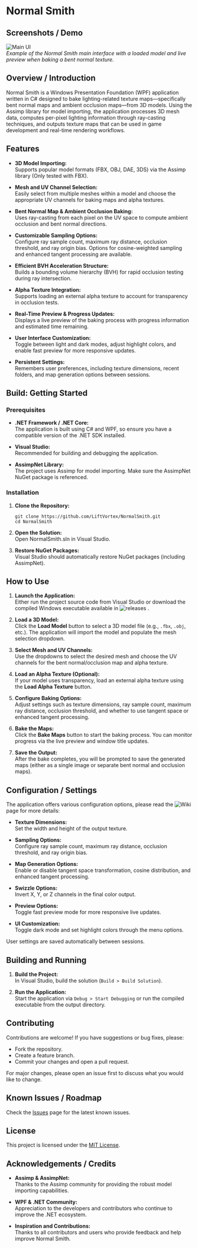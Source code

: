 # Normal Smith

## Screenshots / Demo

![Main UI](https://github.com/user-attachments/assets/344b2c02-fe39-4b44-a75d-da1121e015b0)  
*Example of the Normal Smith main interface with a loaded model and live preview when baking a bent normal texture.*

## Overview / Introduction

Normal Smith is a Windows Presentation Foundation (WPF) application written in C# designed to bake lighting-related texture maps—specifically bent normal maps and ambient occlusion maps—from 3D models. Using the Assimp library for model importing, the application processes 3D mesh data, computes per-pixel lighting information through ray-casting techniques, and outputs texture maps that can be used in game development and real-time rendering workflows.

## Features

- **3D Model Importing:**  
  Supports popular model formats (FBX, OBJ, DAE, 3DS) via the Assimp library (Only tested with FBX).

- **Mesh and UV Channel Selection:**  
  Easily select from multiple meshes within a model and choose the appropriate UV channels for baking maps and alpha textures.

- **Bent Normal Map & Ambient Occlusion Baking:**  
  Uses ray-casting from each pixel on the UV space to compute ambient occlusion and bent normal directions.

- **Customizable Sampling Options:**  
  Configure ray sample count, maximum ray distance, occlusion threshold, and ray origin bias. Options for cosine-weighted sampling and enhanced tangent processing are available.

- **Efficient BVH Acceleration Structure:**  
  Builds a bounding volume hierarchy (BVH) for rapid occlusion testing during ray intersection.

- **Alpha Texture Integration:**  
  Supports loading an external alpha texture to account for transparency in occlusion tests.

- **Real-Time Preview & Progress Updates:**  
  Displays a live preview of the baking process with progress information and estimated time remaining.

- **User Interface Customization:**  
  Toggle between light and dark modes, adjust highlight colors, and enable fast preview for more responsive updates.

- **Persistent Settings:**  
  Remembers user preferences, including texture dimensions, recent folders, and map generation options between sessions.

## Build: Getting Started

### Prerequisites

- **.NET Framework / .NET Core:**  
  The application is built using C# and WPF, so ensure you have a compatible version of the .NET SDK installed.

- **Visual Studio:**  
  Recommended for building and debugging the application.

- **AssimpNet Library:**  
  The project uses Assimp for model importing. Make sure the AssimpNet NuGet package is referenced.

### Installation

1. **Clone the Repository:**  
    ```
    git clone https://github.com/LiftVortex/NormalSmith.git
    cd NormalSmith
    ```


2. **Open the Solution:**  
  Open NormalSmith.sln in Visual Studio.

3. **Restore NuGet Packages:**  
  Visual Studio should automatically restore NuGet packages (including AssimpNet).

## How to Use

1. **Launch the Application:**  
   Either run the project source code from Visual Studio or download the compiled Windows executable available in ![releases](https://github.com/LiftVortex/NormalSmith/releases/latest)  .

2. **Load a 3D Model:**  
   Click the **Load Model** button to select a 3D model file (e.g., `.fbx`, `.obj`, etc.). The application will import the model and populate the mesh selection dropdown.

3. **Select Mesh and UV Channels:**  
   Use the dropdowns to select the desired mesh and choose the UV channels for the bent normal/occlusion map and alpha texture.

4. **Load an Alpha Texture (Optional):**  
   If your model uses transparency, load an external alpha texture using the **Load Alpha Texture** button.

5. **Configure Baking Options:**  
   Adjust settings such as texture dimensions, ray sample count, maximum ray distance, occlusion threshold, and whether to use tangent space or enhanced tangent processing.

6. **Bake the Maps:**  
   Click the **Bake Maps** button to start the baking process. You can monitor progress via the live preview and window title updates.

7. **Save the Output:**  
   After the bake completes, you will be prompted to save the generated maps (either as a single image or separate bent normal and occlusion maps).

## Configuration / Settings

The application offers various configuration options, please read the ![Wiki](https://github.com/LiftVortex/NormalSmith/wiki/Normal-Smith-Options) page for more details:

- **Texture Dimensions:**  
  Set the width and height of the output texture.

- **Sampling Options:**  
  Configure ray sample count, maximum ray distance, occlusion threshold, and ray origin bias.

- **Map Generation Options:**  
  Enable or disable tangent space transformation, cosine distribution, and enhanced tangent processing.

- **Swizzle Options:**  
  Invert X, Y, or Z channels in the final color output.

- **Preview Options:**  
  Toggle fast preview mode for more responsive live updates.

- **UI Customization:**  
  Toggle dark mode and set highlight colors through the menu options.

User settings are saved automatically between sessions.

## Building and Running

1. **Build the Project:**  
   In Visual Studio, build the solution (`Build > Build Solution`).

2. **Run the Application:**  
   Start the application via `Debug > Start Debugging` or run the compiled executable from the output directory.

## Contributing

Contributions are welcome! If you have suggestions or bug fixes, please:

- Fork the repository.
- Create a feature branch.
- Commit your changes and open a pull request.

For major changes, please open an issue first to discuss what you would like to change.

## Known Issues / Roadmap

Check the [Issues](https://github.com/LiftVortex/NormalSmith/issues) page for the latest known issues.

## License

This project is licensed under the [MIT License](https://github.com/LiftVortex/NormalSmith?tab=MIT-1-ov-file#readme).

## Acknowledgements / Credits

- **Assimp & AssimpNet:**  
  Thanks to the Assimp community for providing the robust model importing capabilities.

- **WPF & .NET Community:**  
  Appreciation to the developers and contributors who continue to improve the .NET ecosystem.

- **Inspiration and Contributions:**  
  Thanks to all contributors and users who provide feedback and help improve Normal Smith.
